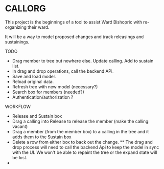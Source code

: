 # CALLORG

This project is the beginnings of a tool to
assist Ward Bishopric with re-organizing their ward.

It will be a way to model proposed changes
and track releasings and sustainings.

TODO
- Drag member to tree but nowhere else. Update calling. Add to sustain list.
- In drag and drop operations, call the backend API.
- Save and load model.
- Reload original data.
- Refresh tree with new model (necessary?)
- Search box for members (needed?)
- Authentication/authorization ?

WORKFLOW
- Release and Sustain box
- Drag a calling into Release to release the member (make the calling vacant)
- Drag a member (from the member box) to a calling in the tree and it adds them to the Sustain box
- Delete a row from either box to back out the change.
** The drag and drop process will need to call the backend Api to keep the model in sync with the UI.
We won't be able to repaint the tree or the expand state will be lost.
- 

